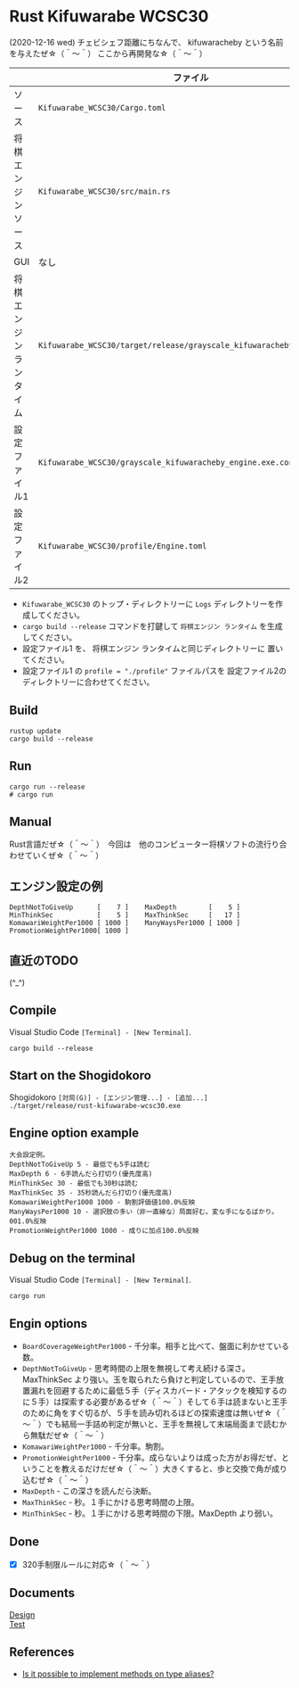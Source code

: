 # Rust Kifuwarabe WCSC30

(2020-12-16 wed) チェビシェフ距離にちなんで、 kifuwaracheby という名前を与えたぜ☆（＾～＾） ここから再開発な☆（＾～＾）

|                         | ファイル                                                              |
| ----------------------- | --------------------------------------------------------------------- |
| ソース                  | `Kifuwarabe_WCSC30/Cargo.toml`                                        |
| 将棋エンジン ソース     | `Kifuwarabe_WCSC30/src/main.rs`                                       |
| GUI                     | なし                                                                  |
| 将棋エンジン ランタイム | `Kifuwarabe_WCSC30/target/release/grayscale_kifuwaracheby_engine.exe` |
| 設定ファイル1           | `Kifuwarabe_WCSC30/grayscale_kifuwaracheby_engine.exe.config.toml`    |
| 設定ファイル2           | `Kifuwarabe_WCSC30/profile/Engine.toml`                               |

* `Kifuwarabe_WCSC30` のトップ・ディレクトリーに `Logs` ディレクトリーを作成してください。
* `cargo build --release` コマンドを打鍵して `将棋エンジン ランタイム` を生成してください。
* 設定ファイル1 を、 将棋エンジン ランタイムと同じディレクトリーに 置いてください。
* 設定ファイル1 の `profile = "./profile"` ファイルパスを 設定ファイル2のディレクトリーに合わせてください。

## Build

```shell
rustup update
cargo build --release
```

## Run

```shell
cargo run --release
# cargo run
```

## Manual

Rust言語だぜ☆（＾～＾）　今回は　他のコンピューター将棋ソフトの流行り合わせていくぜ☆（＾～＾）

## エンジン設定の例

```plain
DepthNotToGiveUp      [    7 ]    MaxDepth        [    5 ]
MinThinkSec           [    5 ]    MaxThinkSec     [   17 ]
KomawariWeightPer1000 [ 1000 ]    ManyWaysPer1000 [ 1000 ]
PromotionWeightPer1000[ 1000 ]
```

## 直近のTODO

(^_^)

## Compile

Visual Studio Code `[Terminal] - [New Terminal]`.  

```Shell
cargo build --release
```

## Start on the Shogidokoro

Shogidokoro `[対局(G)] - [エンジン管理...] - [追加...]`  
`./target/release/rust-kifuwarabe-wcsc30.exe`

## Engine option example

```Plain
大会設定例。
DepthNotToGiveUp 5 - 最低でも5手は読む
MaxDepth 6 - 6手読んだら打切り(優先度高)
MinThinkSec 30 - 最低でも30秒は読む
MaxThinkSec 35 - 35秒読んだら打切り(優先度高)
KomawariWeightPer1000 1000 - 駒割評価値100.0%反映
ManyWaysPer1000 10 - 選択肢の多い（非一直線な）局面好む。変な手になるばかり。001.0%反映
PromotionWeightPer1000 1000 - 成りに加点100.0%反映
```

## Debug on the terminal

Visual Studio Code `[Terminal] - [New Terminal]`.  

```Shell
cargo run
```

## Engin options

* `BoardCoverageWeightPer1000` - 千分率。相手と比べて、盤面に利かせている数。
* `DepthNotToGiveUp` - 思考時間の上限を無視して考え続ける深さ。MaxThinkSec より強い。玉を取られたら負けと判定しているので、王手放置漏れを回避するために最低５手（ディスカバード・アタックを検知するのに５手）は探索する必要があるぜ☆（＾～＾）そして６手は読まないと王手のために角をすぐ切るが、５手を読み切れるほどの探索速度は無いぜ☆（＾～＾）でも結局一手詰め判定が無いと、王手を無視して末端局面まで読むから無駄だぜ☆（＾～＾）
* `KomawariWeightPer1000` - 千分率。駒割。
* `PromotionWeightPer1000` - 千分率。成らないよりは成った方がお得だぜ、ということを教えるだけだぜ☆（＾～＾）大きくすると、歩と交換で角が成り込むぜ☆（＾～＾）
* `MaxDepth` - この深さを読んだら決断。
* `MaxThinkSec` - 秒。１手にかける思考時間の上限。
* `MinThinkSec` - 秒。１手にかける思考時間の下限。MaxDepth より弱い。

## Done

* [x] 320手制限ルールに対応☆（＾～＾）

## Documents

[Design](./doc/design.md)  
[Test](./doc/test.md)  

## References

* [Is it possible to implement methods on type aliases?](https://stackoverflow.com/questions/35568871/is-it-possible-to-implement-methods-on-type-aliases)
